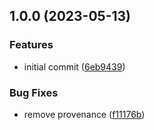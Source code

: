## 1.0.0 (2023-05-13)


### Features

* initial commit ([6eb9439](https://github.com/feathermint/dynamodb/commit/6eb9439c8bd3fbadd4cc6d9833bb89ceb7e0f01a))


### Bug Fixes

* remove provenance ([f11176b](https://github.com/feathermint/dynamodb/commit/f11176bc77ec2c0fc98271b8ecf6e697936d45f2))
